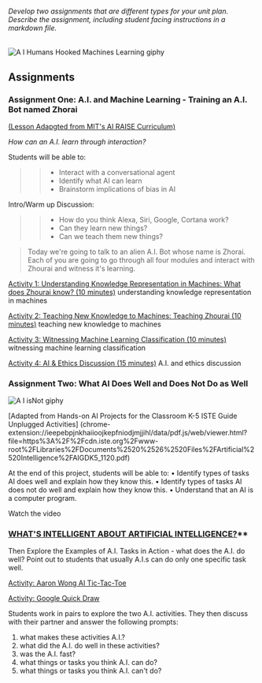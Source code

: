 
###### Develop two assignments that are different types for your unit plan. Describe the assignment, including student facing instructions in a markdown file. 
![A I Humans Hooked Machines Learning giphy](https://user-images.githubusercontent.com/17364335/196319851-ebce862f-4632-4744-9538-e42f157c8545.gif)

## Assignments 

### Assignment One: A.I. and Machine Learning - Training an A.I. Bot named Zhorai 
[(Lesson Adapgted from MIT's AI RAISE Curriculum)](https://raise.mit.edu/resources.html)

*How can an A.I. learn through interaction?*

Students will be able to:
>> - Interact with a conversational agent
>> - Identify what AI can learn
>> - Brainstorm implications of bias in AI

Intro/Warm up Discussion: 
>> - How do you think Alexa, Siri, Google, Cortana work? 
>> - Can they learn new things? 
>> - Can we teach them new things? 

>Today we're going to talk to an alien A.I. Bot whose name is Zhorai. Each of you are going to go through all four modules and interact with Zhourai and witness it's learning.

[Activity 1: Understanding Knowledge Representation in Machines: What does Zhourai know? (10 minutes)](https://zhorai.readyai.org/intro)
understanding knowledge representation in machines

[Activity 2: Teaching New Knowledge to Machines: Teaching Zhourai (10 minutes)](https://zhorai.readyai.org/activity-2)
teaching new knowledge to machines

[Activity 3: Witnessing Machine Learning Classification (10 minutes)](https://zhorai.readyai.org/activity-3)
witnessing machine learning classification

[Activity 4: AI & Ethics Discussion (15 minutes)](https://zhorai.readyai.org/activity-4)
A.I. and ethics discussion

### Assignment Two: What AI Does Well and Does Not Do as Well 

![A I isNot giphy](https://user-images.githubusercontent.com/17364335/196577399-4cecc627-de90-405e-a8bf-79429f6c19c9.gif)

[Adapted from Hands-on AI Projects for the Classroom K-5 ISTE Guide Unplugged Activities] (chrome-extension://ieepebpjnkhaiioojkepfniodjmjjihl/data/pdf.js/web/viewer.html?file=https%3A%2F%2Fcdn.iste.org%2Fwww-root%2FLibraries%2FDocuments%2520%2526%2520Files%2FArtificial%2520Intelligence%2FAIGDK5_1120.pdf)
 
 At the end of this project, students will be able to:
• Identify types of tasks AI does well and explain how they know this.
• Identify types of tasks AI does not do well and explain how they know this.
• Understand that an AI is a computer program.

Watch the video 
### [WHAT'S INTELLIGENT ABOUT ARTIFICIAL INTELLIGENCE?](https://www.youtube.com/watch?v=xR6j9TLZdAw)**

Then Explore the Examples of A.I. Tasks in Action - what does the A.I. do well?
Point out to students that usually A.I.s can do only one specific task well.

 [Activity: Aaron Wong AI Tic-Tac-Toe](https://www.aaronccwong.com/tic-tac-toe)
 
 [Activity: Google Quick Draw](https://quickdraw.withgoogle.com/)


Students work in pairs to explore the two A.I. activities. They then discuss with their partner and answer the following prompts:
1.  what makes these activities A.I.?
2.  what did the A.I. do well in these activities?
3.  was the A.I. fast?
4.  what things or tasks you think A.I. can do?
5.  what things or tasks you think A.I. can't do?

